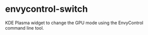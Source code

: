 # envycontrol-switch
KDE Plasma widget to change the GPU mode using the EnvyControl command line tool.
